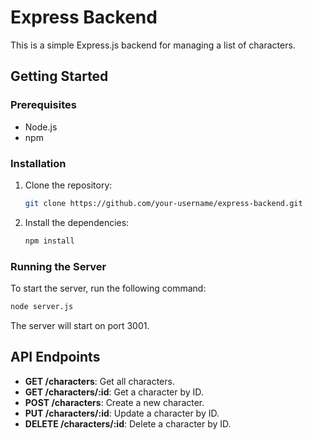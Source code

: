 # Express Backend

This is a simple Express.js backend for managing a list of characters.

## Getting Started

### Prerequisites

* Node.js
* npm

### Installation

1. Clone the repository:
   ```sh
   git clone https://github.com/your-username/express-backend.git
   ```
2. Install the dependencies:
   ```sh
   npm install
   ```

### Running the Server

To start the server, run the following command:

```sh
node server.js
```

The server will start on port 3001.

## API Endpoints

* **GET /characters**: Get all characters.
* **GET /characters/:id**: Get a character by ID.
* **POST /characters**: Create a new character.
* **PUT /characters/:id**: Update a character by ID.
* **DELETE /characters/:id**: Delete a character by ID.